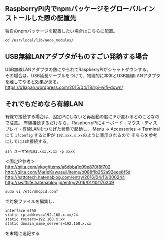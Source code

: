 ## RaspberryPi内でnpmパッケージをグローバルインストールした際の配置先

独自のnpmパッケージを配置したい場合はこちらに配置。

```
cd /usr/local/lib/node_modules/
```


## USB無線LANアダプタがものすごい発熱する場合
USB無線LANアダプタの熱にやられてRaspberryPiがシャットダウンする。  
その場合は、USB延長ケーブルをつけて、物理的に本体とUSB無線LANアダプタを離してやると効果がある。  
https://x1japan.wordpress.com/2015/04/18/rpi-wifi-down/



## それでもだめなら有線LAN
有線で接続する場合は、固定IPにしないと再起動の度にIPが変わるとのことなので注意。
有線接続するだけなら、
RaspberryPiにキーボード・マウス・ディスプレイ・有線LANをつなげた状態で起動し、
Menu -> Accessories -> Terminal にて `ifconfig` するとIPが `192.xxx.x.xx`のように表示されるので
そちらを参考にしてにssh接続する。

```
ssh ユーザ名@192.xxx.x.xx -p xxxx
```

＜固定IP参考＞  
http://qiita.com/ykog/items/a6dbba1c09e870f8f702  
http://qiita.com/MarieKawasuji/items/b088ffb252a92eee8f5d  
http://hattotech.hatenablog.com/entry/2016/04/13/000244  
http://swiftlife.hatenablog.jp/entry/2016/01/10/170249

```
sudo vi /etc/dhcpcd.conf
```
で対象ファイルを編集し、
```
interface eth0
static ip_address=192.168.x.xx/24
static routers=192.168.x.xx
static domain_name_servers=192.168.x.xx
```
を末尾に追記する
